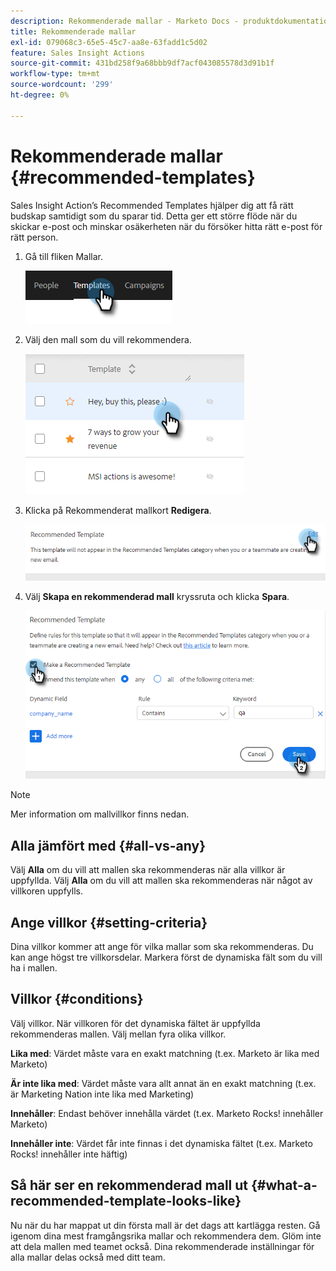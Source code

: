 ```yaml
---
description: Rekommenderade mallar - Marketo Docs - produktdokumentation
title: Rekommenderade mallar
exl-id: 079068c3-65e5-45c7-aa8e-63fadd1c5d02
feature: Sales Insight Actions
source-git-commit: 431bd258f9a68bbb9df7acf043085578d3d91b1f
workflow-type: tm+mt
source-wordcount: '299'
ht-degree: 0%

---
```


# Rekommenderade mallar {#recommended-templates}

Sales Insight Action’s Recommended Templates hjälper dig att få rätt budskap samtidigt som du sparar tid. Detta ger ett större flöde när du skickar e-post och minskar osäkerheten när du försöker hitta rätt e-post för rätt person.

1. Gå till fliken Mallar.

   ![](assets/recommended-templates-1.png)

1. Välj den mall som du vill rekommendera.

   ![](assets/recommended-templates-2.png)

1. Klicka på Rekommenderat mallkort **Redigera**.

   ![](assets/recommended-templates-3.png)

1. Välj **Skapa en rekommenderad mall** kryssruta och klicka **Spara**.

   ![](assets/recommended-templates-4.png)

>[!NOTE]
>
>Mer information om mallvillkor finns nedan.

## Alla jämfört med {#all-vs-any}

Välj **Alla** om du vill att mallen ska rekommenderas när alla villkor är uppfyllda. Välj **Alla** om du vill att mallen ska rekommenderas när något av villkoren uppfylls.

## Ange villkor {#setting-criteria}

Dina villkor kommer att ange för vilka mallar som ska rekommenderas. Du kan ange högst tre villkorsdelar. Markera först de dynamiska fält som du vill ha i mallen.

## Villkor {#conditions}

Välj villkor. När villkoren för det dynamiska fältet är uppfyllda rekommenderas mallen. Välj mellan fyra olika villkor.

**Lika med**: Värdet måste vara en exakt matchning (t.ex. Marketo är lika med Marketo)

**Är inte lika med**: Värdet måste vara allt annat än en exakt matchning (t.ex. är Marketing Nation inte lika med Marketing)

**Innehåller**: Endast behöver innehålla värdet (t.ex. Marketo Rocks! innehåller Marketo)

**Innehåller inte**: Värdet får inte finnas i det dynamiska fältet (t.ex. Marketo Rocks! innehåller inte häftig)

## Så här ser en rekommenderad mall ut {#what-a-recommended-template-looks-like}

Nu när du har mappat ut din första mall är det dags att kartlägga resten. Gå igenom dina mest framgångsrika mallar och rekommendera dem. Glöm inte att dela mallen med teamet också. Dina rekommenderade inställningar för alla mallar delas också med ditt team.
